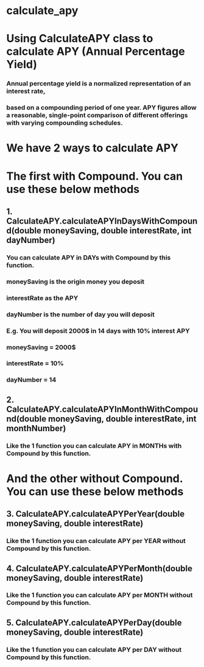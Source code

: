 # calculate_apy

# Using CalculateAPY class to calculate APY (Annual Percentage Yield)
### Annual percentage yield is a normalized representation of an interest rate,
### based on a compounding period of one year. APY figures allow a reasonable, single-point comparison of different offerings with varying compounding schedules.

# We have 2 ways to calculate APY

# The first with Compound. You can use these below methods

## 1. CalculateAPY.calculateAPYInDaysWithCompound(double moneySaving, double interestRate, int dayNumber)
### You can calculate APY in DAYs with Compound by this function.
### moneySaving is the origin money you deposit
### interestRate as the APY
### dayNumber is the number of day you will deposit
### E.g. You will deposit 2000$ in 14 days with 10% interest APY
### moneySaving = 2000$
### interestRate = 10%
### dayNumber = 14

## 2.  CalculateAPY.calculateAPYInMonthWithCompound(double moneySaving, double interestRate, int monthNumber)
### Like the 1 function you can calculate APY in MONTHs with Compound by this function.

# And the other without Compound. You can use these below methods

## 3. CalculateAPY.calculateAPYPerYear(double moneySaving, double interestRate)
### Like the 1 function you can calculate APY per YEAR without Compound by this function.

## 4. CalculateAPY.calculateAPYPerMonth(double moneySaving, double interestRate)
### Like the 1 function you can calculate APY per MONTH without Compound by this function.

## 5.  CalculateAPY.calculateAPYPerDay(double moneySaving, double interestRate)
### Like the 1 function you can calculate APY per DAY without Compound by this function.
